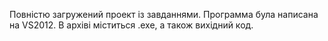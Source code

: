 Повністю загружений проект із завданнями. Программа була написана на VS2012. В архіві міститься .exe, а також вихідний код.
